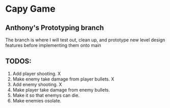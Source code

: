 # Capy Game

## Anthony's Prototyping branch

The branch is where I will test out, clean up, and prototype new level design features before implementing them onto main

## TODOS:

1. Add player shooting. X
2. Make enemy take damage from player bullets. X
3. Add enemy shooting. X
4. Make player take damage from enemy bullets.
5. Make it so that enemys can die.
6. Make enemies osolate.
